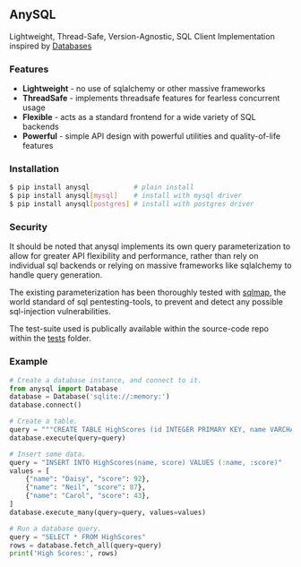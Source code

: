 AnySQL
-------
Lightweight, Thread-Safe, Version-Agnostic, SQL Client Implementation
inspired by [Databases](https://github.com/encode/databases)

### Features

* **Lightweight** - no use of sqlalchemy or other massive frameworks
* **ThreadSafe**  - implements threadsafe features for fearless concurrent usage
* **Flexible**    - acts as a standard frontend for a wide variety of SQL backends
* **Powerful**    - simple API design with powerful utilities and quality-of-life features

### Installation

```bash
$ pip install anysql           # plain install
$ pip install anysql[mysql]    # install with mysql driver
$ pip install anysql[postgres] # install with postgres driver
```

### Security

It should be noted that anysql implements its own query parameterization to
allow for greater API flexibility and performance, rather than rely on
individual sql backends or relying on massive frameworks like sqlalchemy to
handle query generation.

The existing parameterization has been thoroughly tested with
[sqlmap](https://github.com/sqlmapproject/sqlmap), the world standard of
sql pentesting-tools, to prevent and detect any possible sql-injection
vulnerabilities.

The test-suite used is publically available within the source-code repo
within the [tests](https://github.com/imgurbot12/anysql/tree/master/tests)
folder.

### Example

```python
# Create a database instance, and connect to it.
from anysql import Database
database = Database('sqlite://:memory:')
database.connect()

# Create a table.
query = """CREATE TABLE HighScores (id INTEGER PRIMARY KEY, name VARCHAR(100), score INTEGER)"""
database.execute(query=query)

# Insert some data.
query = "INSERT INTO HighScores(name, score) VALUES (:name, :score)"
values = [
    {"name": "Daisy", "score": 92},
    {"name": "Neil", "score": 87},
    {"name": "Carol", "score": 43},
]
database.execute_many(query=query, values=values)

# Run a database query.
query = "SELECT * FROM HighScores"
rows = database.fetch_all(query=query)
print('High Scores:', rows)
```
